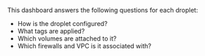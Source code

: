 This dashboard answers the following questions for each droplet:

- How is the droplet configured?
- What tags are applied?
- Which volumes are attached to it?
- Which firewalls and VPC is it associated with?

